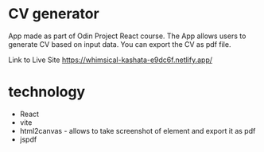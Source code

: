 # CV generator 
App made as part of Odin Project React course. The App allows users to generate CV based on input data. You can export the CV as pdf file.

Link to Live Site https://whimsical-kashata-e9dc6f.netlify.app/

# technology

* React 
* vite 
* html2canvas - allows to take screenshot of element and export it as pdf
* jspdf

 
